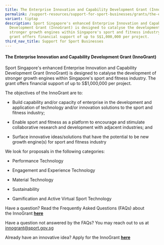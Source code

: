 ```yaml
---
title: The Enterprise Innovation and Capability Development Grant (InnoGrant)
permalink: /support-resources/support-for-sport-businesses/grants/the-enterprise-innovation-and-capability/
variant: tiptap
description: Sport Singapore's enhanced Enterprise Innovation and Capability
  Development Grant (InnoGrant) is designed to catalyse the development of
  stronger growth engines within Singapore's sport and fitness industry. The
  grant offers financial support of up to S$1,000,000 per project.
third_nav_title: Support for Sport Businesses
---
```

<h4><strong>The Enterprise Innovation and Capability Development Grant (InnoGrant)</strong></h4>
<p>Sport Singapore's enhanced Enterprise Innovation and Capability Development
Grant (InnoGrant) is designed to catalyse the development of stronger growth
engines within Singapore's sport and fitness industry. The grant offers
financial support of up to S$1,000,000 per project.</p>
<p>The objectives of the InnoGrant are to:</p>
<ul data-tight="true" class="tight">
<li>
<p>Build capability and/or capacity of enterprise in the development and
application of technology and/or innovation solutions to the sport and
fitness industry;</p>
</li>
<li>
<p>Enable sport and fitness as a platform to encourage and stimulate collaborative
research and development with adjacent industries; and</p>
</li>
<li>
<p>Surface innovative ideas/solutions that have the potential to be new growth
engine(s) for sport and fitness industry</p>
</li>
</ul>
<p>We look for proposals in the following categories:</p>
<ul data-tight="true" class="tight">
<li>
<p>Performance Technology</p>
</li>
<li>
<p>Engagement and Experience Technology</p>
</li>
<li>
<p>Material Technology</p>
</li>
<li>
<p>Sustainability</p>
</li>
<li>
<p>Gamification and Active Virtual Sport Technology</p>
</li>
</ul>
<p></p>
<p>Have a question?&nbsp;Read the Frequently Asked Questions (FAQs) about
the&nbsp;InnoGrant&nbsp;<strong><a href="https://go.gov.sg/innogrant-faq" rel="noopener noreferrer nofollow" target="_blank">here</a></strong>
</p>
<p>Have a question not answered by the FAQs? You may reach out to us at
<a href="mailto:innogrant@sport.gov.sg" rel="noopener noreferrer nofollow" target="_blank">innogrant@sport.gov.sg</a>
</p>
<p>Already have an innovative idea? Apply for the InnoGrant <strong><a href="https://go.gov.sg/innogrant-appln" rel="noopener noreferrer nofollow" target="_blank">here</a></strong>
</p>
<p></p>